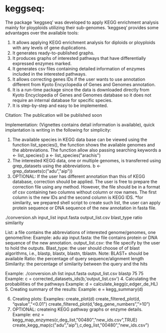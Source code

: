# keggseq:
The package 'keggseq' was developed to apply KEGG enrichment analysis mainly for ployploids utilizing their sub-genomes. ‘keggseq’ provides some advantages over the available tools:
1. It allows applying KEGG enrichment analysis for diploids or ployploids with any levels of gene duplications.
2. It generates ready-to-published graphs.
3. It produces graphs of interested pathways that have differentially expressed enzymes marked.
4. It generates csv files containing detailed information of enzymes included in the interested pathways.
5. It allows correcting genes IDs if the user wants to use annotation different from Kyoto Encyclopedia of Genes and Genomes annotation.
6. It is a run-time package since the data is downloaded directly from Kyoto Encyclopedia of Genes and Genomes database so it does not require an internal database for specific species.
7. It is step-by-step and easy to be implemented.

Citation: The publication will be published soon

Implementation: (Vignettes contains detail information is available), quick implantation is writing in the following for simplicity: 

1.	The available species in KEGG data base can be viewed using the function list_species(), the function shows the available genomes and the abbreviations. The function allow also passing searching keywords
a <- list_species()
a <- list_species("arachis")
2.	The interested KEGG data, one or multiple genomes, is transferred using grep_datasets using the abbreviations.
b <- grep_datasets(c("adu","aip"))
3.	OPTIONAL: If the user has different annotation than this of KEGG database, correction should be applied. The user is free to prepare the correction file using any method. However, the file should be in a format of csv containing two columns without column or row names. The first column is the new IDs and the second column is KEGG IDS.
*for similarity, we prepared shell script to create such list, the user can apply protein sequence or DNA sequence of the new annotation in fasta file.

./conversion.sh input_list input.fasta output_list.csv blast_type ratio similarity

List: a file contains the abbreviations of interested genome/genomes, one genome/line:
Example:
adu
aip
input.fasta: the file contains protein or DNA sequence of the new annotation.
output_list.csv: the file specify by the user to hold the outputs.
Blast_type: the user should choose of of blast algorithms, i.e., blastp, blastx, blastn, tblastn.
Note: BLAST+ should be available
Ratio: the percentage of query sequence/alignment length
Similarity: the percentage of similarity between the query and the hits

Example:
./conversion.sh list input.fasta output_list.csv blastp 75 75
Example:
c = corrected_datasets_ids(b,'output_list.csv')
4.	Calculating the probabilities of the pathways 
Example:
d = calculate_kegg(c,edger_de_HL)
5.	Creating summary of the results:
Example:
e = kegg_summary(d)

6.	Creating plots:
Examples:
create_plot(d)
create_filtered_plot(d, “qvalue","<0.01")
create_filtered_plot(d,”deg_gene_numbers”,”>10”)
7.	OPTIONAL: createing KEGG pathway graphs or enzyme details.
Example:
enz = kegg_map_enzymes(c,deg_list,"00480","new_ids.csv",TRUE)
create_kegg_map(c("adu","aip"),c,deg_list,"00480","new_ids.csv")

